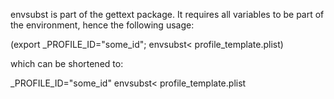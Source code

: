 envsubst is part of the gettext package.
It requires all variables to be part of the environment, hence the following usage:

(export _PROFILE_ID="some_id"; envsubst< profile_template.plist)

which can be shortened to:

_PROFILE_ID="some_id" envsubst< profile_template.plist

